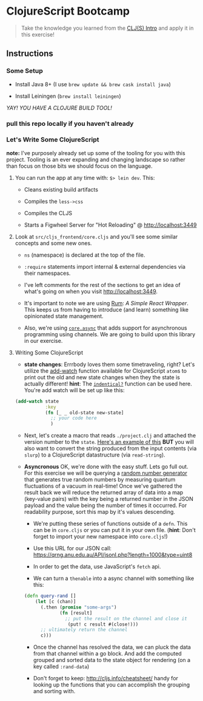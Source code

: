# ClojureScript Bootcamp

> Take the knowledge you learned from the [CLJ(S) Intro](https://github.com/comamitc/clj-s-intro) and apply it in this exercise!

## Instructions

### Some Setup

- Install Java 8+ (I use `brew update && brew cask install java`)

- Install Leiningen (`brew install leiningen`)

*YAY! YOU HAVE A CLOJURE BUILD TOOL!*

### pull this repo locally if you haven't already

### Let's Write Some ClojureScript

**note:** I've purposely already set up some of the tooling for you with this project.  Tooling is an ever expanding and changing landscape so rather than focus on those bits we should focus on the language.

1. You can run the app at any time with: `$> lein dev`. This:
    * Cleans existing build artifacts

    * Compiles the `less->css`

    * Compiles the CLJS

    * Starts a Figwheel Server for "Hot Reloading" @ <http://localhost:3449>


2. Look at `src/cljs_frontend/core.cljs` and you'll see some similar concepts and some new ones.
    * `ns` (namespace) is declared at the top of the file.

    * `:require` statements import internal & external dependencies via their namespaces.

    * I've left comments for the rest of the sections to get an idea of what's going on when you visit <http://localhost:3449>.

    * It's important to note we are using [Rum](https://github.com/tonsky/rum): _A Simple React Wrapper_. This keeps us from having to introduce (and learn) something like opinionated state management.

    * Also, we're using [`core.async`](https://github.com/clojure/core.async) that adds support for asynchronous programming using channels.  We are going to build upon this library in our exercise.


3. Writing Some ClojureScript
    * **state changes**: Errrbody loves them some timetraveling, right?  Let's utilize the [add-watch](http://clojuredocs.org/clojure.core/add-watch) function available for ClojureScript `atom`s to print out the old and new state changes when they the state is actually different! **hint**: The [`indentical?`](http://clojuredocs.org/clojure.core/identical%3F) function can be used here. You're add watch will be set up like this:

    ```Clojure
    (add-watch state
               :key
               (fn [_ _ old-state new-state]
                 ;; your code here
                 )
    ```

    * Next, let's create a macro that reads `./project.clj` and attached the version number to the `state`.  [Here's an example of this]( https://github.com/HigherEducation/edudirect-ai/blob/master/src/edudirect_ai/util.clj#L35-L36) **BUT** you will also want to convert the string produced from the input contents (via `slurp`) to a ClojureScript datastructure (via `read-string`).

    * **Asyncronous** OK, we're done with the easy stuff.  Lets go full out. For this exercise we will be querying a [random number generator](http://qrng.anu.edu.au/API/api-demo.php#) that generates true random numbers by measuring quantum fluctuations of a vacuum in real-time! Once we've gathered the result back we will reduce the returned array of data into a map (key-value pairs) with the key being a returned number in the JSON payload and the value being the number of times it occurred. For readability purpose, sort this map by it's values descending.

        * We're putting these series of functions outside of a `defn`. This can be in `core.cljs` or you can put it in your own file. (**hint**: Don't forget to import your new namespace into `core.cljs`!)

        * Use this URL for our JSON call: <https://qrng.anu.edu.au/API/jsonI.php?length=1000&type=uint8>

        * In order to get the data, use JavaScript's `fetch` api.

        * We can turn a `thenable` into a async channel with something like this:

        ```clojure
        (defn query-rand []
            (let [c (chan)]
              (.then (promise "some-args")
                     (fn [result]
                       ;; put the result on the channel and close it
                        (put! c result #(close!)))
              ;; ultimately return the channel
              c)))
        ```

        * Once the channel has resolved the data, we can pluck the data from that channel within a go block. And add the computed grouped and sorted data to the state object for rendering (on a key called `:rand-data`)

        * Don't forget to keep: <http://cljs.info/cheatsheet/> handy for looking up the functions that you can accomplish the grouping and sorting with.
